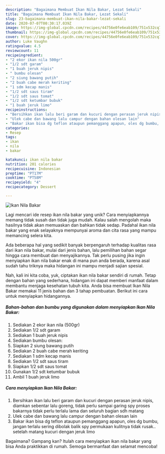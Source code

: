 ```yaml
---
description: "Bagaimana Membuat Ikan Nila Bakar, Lezat Sekali"
title: "Bagaimana Membuat Ikan Nila Bakar, Lezat Sekali"
slug: 23-bagaimana-membuat-ikan-nila-bakar-lezat-sekali
date: 2020-07-07T00:30:17.039Z
image: https://img-global.cpcdn.com/recipes/44756e0fe6eab109/751x532cq70/ikan-nila-bakar-foto-resep-utama.jpg
thumbnail: https://img-global.cpcdn.com/recipes/44756e0fe6eab109/751x532cq70/ikan-nila-bakar-foto-resep-utama.jpg
cover: https://img-global.cpcdn.com/recipes/44756e0fe6eab109/751x532cq70/ikan-nila-bakar-foto-resep-utama.jpg
author: Luke Vaughn
ratingvalue: 4.5
reviewcount: 11
recipeingredient:
- "2 ekor ikan nila 500gr"
- "1/2 sdt garam"
- "1 buah jeruk nipis"
- " bumbu olesan"
- "2 siung bawang putih"
- "2 buah cabe merah keriting"
- "1 sdm kecap manis"
- "1/2 sdt saus tiram"
- "1/2 sdt saus tomat"
- "1/2 sdt ketumbar bubuk"
- "1 buah jeruk limo"
recipeinstructions:
- "Bersihkan ikan lalu beri garam dan kucuri dengan perasan jeruk nipis, diamkan sebentar lalu goreng, tidak perlu sampai garing spy proses bakarnya tidak perlu terlalu lama dan seluruh bagian sdh matang"
- "Ulek cabe dan bawang lalu campur dengan bahan olesan lain"
- "Bakar ikan bisa dg teflon ataupun pemanggang apapun, oles dg bumbu, jangan terlalu sering dibolak balik spy permukaan kulitnya tidak rusak.. setelah matang kucuri dengan jeruk limo"
categories:
- Resep
tags:
- ikan
- nila
- bakar

katakunci: ikan nila bakar 
nutrition: 201 calories
recipecuisine: Indonesian
preptime: "PT17M"
cooktime: "PT58M"
recipeyield: "4"
recipecategory: Dessert

---
```



![Ikan Nila Bakar](https://img-global.cpcdn.com/recipes/44756e0fe6eab109/751x532cq70/ikan-nila-bakar-foto-resep-utama.jpg)

Lagi mencari ide resep ikan nila bakar yang unik? Cara menyiapkannya memang tidak susah dan tidak juga mudah. Kalau salah mengolah maka hasilnya tidak akan memuaskan dan bahkan tidak sedap. Padahal ikan nila bakar yang enak selayaknya mempunyai aroma dan cita rasa yang mampu memancing selera kita.



Ada beberapa hal yang sedikit banyak berpengaruh terhadap kualitas rasa dari ikan nila bakar, mulai dari jenis bahan, lalu pemilihan bahan segar hingga cara membuat dan menyajikannya. Tak perlu pusing jika ingin menyiapkan ikan nila bakar enak di mana pun anda berada, karena asal sudah tahu triknya maka hidangan ini mampu menjadi sajian spesial.


Nah, kali ini kita coba, yuk, ciptakan ikan nila bakar sendiri di rumah. Tetap dengan bahan yang sederhana, hidangan ini dapat memberi manfaat dalam membantu menjaga kesehatan tubuh kita. Anda bisa membuat Ikan Nila Bakar memakai 11 jenis bahan dan 3 tahap pembuatan. Berikut ini cara untuk menyiapkan hidangannya.

<!--inarticleads1-->

##### Bahan-bahan dan bumbu yang digunakan dalam menyiapkan Ikan Nila Bakar:

1. Sediakan 2 ekor ikan nila (500gr)
1. Sediakan 1/2 sdt garam
1. Sediakan 1 buah jeruk nipis
1. Sediakan  bumbu olesan:
1. Siapkan 2 siung bawang putih
1. Sediakan 2 buah cabe merah keriting
1. Sediakan 1 sdm kecap manis
1. Sediakan 1/2 sdt saus tiram
1. Siapkan 1/2 sdt saus tomat
1. Gunakan 1/2 sdt ketumbar bubuk
1. Ambil 1 buah jeruk limo




<!--inarticleads2-->

##### Cara menyiapkan Ikan Nila Bakar:

1. Bersihkan ikan lalu beri garam dan kucuri dengan perasan jeruk nipis, diamkan sebentar lalu goreng, tidak perlu sampai garing spy proses bakarnya tidak perlu terlalu lama dan seluruh bagian sdh matang
1. Ulek cabe dan bawang lalu campur dengan bahan olesan lain
1. Bakar ikan bisa dg teflon ataupun pemanggang apapun, oles dg bumbu, jangan terlalu sering dibolak balik spy permukaan kulitnya tidak rusak.. setelah matang kucuri dengan jeruk limo




Bagaimana? Gampang kan? Itulah cara menyiapkan ikan nila bakar yang bisa Anda praktikkan di rumah. Semoga bermanfaat dan selamat mencoba!
